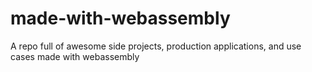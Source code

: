 # made-with-webassembly
A repo full of awesome side projects, production applications, and use cases made with webassembly
